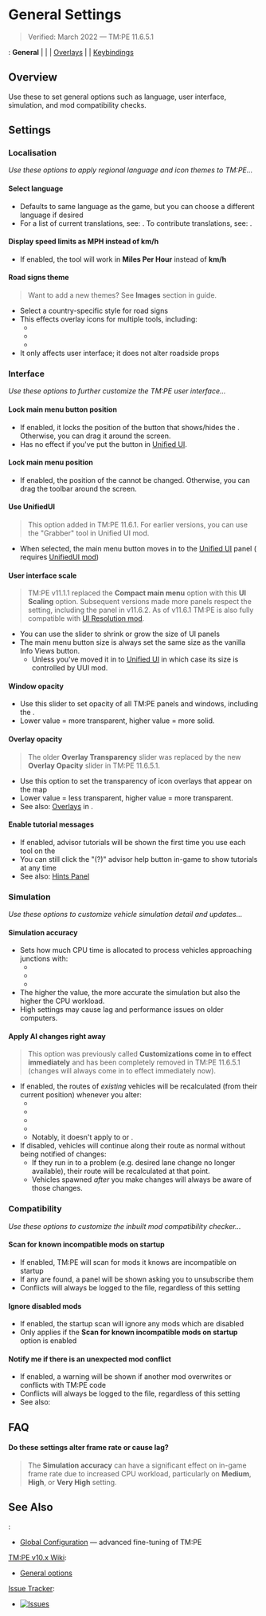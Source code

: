 # General Settings

> Verified: March 2022 — TM:PE 11.6.5.1

[](Settings.md): **General**
| [](Gameplay.md) | [](Policies.md) | [Overlays](Overlays.md) | [](Maintenance.md)
| [Keybindings](Keybinds.md)

## Overview

Use these [](Settings.md) to set general options such as language, user interface, simulation, and mod compatibility
checks.

## Settings

### Localisation

_Use these options to apply regional language and icon themes to TM:PE..._

#### Select language

* Defaults to same language as the game, but you can choose a different language if desired
* For a list of current translations, see: [](Languages.md). To contribute translations,
  see: [](Localisation.md).

#### Display speed limits as MPH instead of km/h

* If enabled, the [](Speed-Limits.md) tool will work in **Miles Per Hour** instead of **km/h**

#### Road signs theme

> Want to add a new themes? See **Images** section in [](Contributing.md) guide.

* Select a country-specific style for road signs
* This effects overlay icons for multiple tools, including:
    * [](Speed-Limits.md)
    * [](Priority-Signs.md)
    * [](Parking-Restrictions.md)
* It only affects user interface; it does not alter roadside props

### Interface

_Use these options to further customize the TM:PE user interface..._

#### Lock main menu button position

* If enabled, it locks the position of the button that shows/hides the [](Toolbar.md). Otherwise, you can drag it
  around the screen.
* Has no effect if you've put the button in [Unified UI](Unified-UI.md).

#### Lock main menu position

* If enabled, the position of the [](Toolbar.md) cannot be changed. Otherwise, you can drag the toolbar around the
  screen.

#### Use UnifiedUI

> This option added in TM:PE 11.6.1. For earlier versions, you can use the "Grabber" tool in Unified UI mod.

* When selected, the main menu button moves in to the [Unified UI](Unified-UI.md) panel (
  requires [UnifiedUI mod](https://steamcommunity.com/sharedfiles/filedetails/?id=2255219025))

#### User interface scale

> TM:PE v11.1.1 replaced the **Compact main menu** option with this **UI Scaling** option. Subsequent versions made more
> panels respect the setting, including the [](Speed-Limits.md) panel in v11.6.2. As of v11.6.1 TM:PE is also
> fully compatible with [UI Resolution mod](https://steamcommunity.com/sharedfiles/filedetails/?id=2487213155).

* You can use the slider to shrink or grow the size of UI panels
* The main menu button size is always set the same size as the vanilla Info Views button.
    * Unless you've moved it in to [Unified UI](Unified-UI.md) in which case its size is controlled by UUI mod.

#### Window opacity

* Use this slider to set opacity of all TM:PE panels and windows, including the [](Toolbar.md).
* Lower value = more transparent, higher value = more solid.

#### Overlay opacity

> The older **Overlay Transparency** slider was replaced by the new **Overlay Opacity** slider in TM:PE 11.6.5.1.

* Use this option to set the transparency of icon overlays that appear on the map
* Lower value = less transparent, higher value = more transparent.
* See also: [Overlays](Overlays.md) in [](Settings.md).

#### Enable tutorial messages

* If enabled, advisor tutorials will be shown the first time you use each tool on the [](Toolbar.md)
* You can still click the "(?)" advisor help button in-game to show tutorials at any time
* See also: [Hints Panel](Hints-Panel.md)

### Simulation

_Use these options to customize vehicle simulation detail and updates..._

#### Simulation accuracy

* Sets how much CPU time is allocated to process vehicles approaching junctions with:
    * [](Timed-Traffic-Lights.md)
    * [](Junction-Restrictions.md)
    * [](Priority-Signs.md)
* The higher the value, the more accurate the simulation but also the higher the CPU workload.
* High settings may cause lag and performance issues on older computers.

#### Apply AI changes right away

> This option was previously called **Customizations come in to effect immediately** and has been completely removed in
> TM:PE 11.6.5.1 (changes will always come in to effect immediately now).

* If enabled, the routes of _existing_ vehicles will be recalculated (from their current position) whenever you alter:
    * [](Junction-Restrictions.md)
    * [](Lane-Arrows.md)
    * [](Lane-Connectors.md)
    * [](Vehicle-Restrictions.md)
    * Notably, it doesn't apply to [](Highway-Junction-Rules.md) or [](Speed-Limits.md).
* If disabled, vehicles will continue along their route as normal without being notified of changes:
    * If they run in to a problem (e.g. desired lane change no longer available), their route will be recalculated at
      that point.
    * Vehicles spawned _after_ you make changes will always be aware of those changes.

### Compatibility

_Use these options to customize the inbuilt mod compatibility checker..._

#### Scan for known incompatible mods on startup

* If enabled, TM:PE will scan for mods it knows are incompatible on startup
* If any are found, a panel will be shown asking you to unsubscribe them
* Conflicts will always be logged to the [](TMPE.log.md) file, regardless of this setting

#### Ignore disabled mods

* If enabled, the startup scan will ignore any mods which are disabled
* Only applies if the **Scan for known incompatible mods on startup** option is enabled

#### Notify me if there is an unexpected mod conflict

* If enabled, a warning will be shown if another mod overwrites or conflicts with TM:PE code
* Conflicts will always be logged to the [](TMPE.log.md) file, regardless of this setting
* See also: [](Incompatible-Mods.md)

## FAQ

#### Do these settings alter frame rate or cause lag?

> The **Simulation accuracy** can have a significant effect on in-game frame rate due to increased CPU workload,
> particularly on **Medium**, **High**, or **Very High** setting.

## See Also

[](Settings.md):

* [Global Configuration](Global-Configuration.md) — advanced fine-tuning of TM:PE

[TM:PE v10.x Wiki](https://tmpe.viathinksoft.com/wiki):

* [General options](https://tmpe.viathinksoft.com/wiki/index.php?title=Options#General)

[Issue Tracker](https://github.com/krzychu124/Cities-Skylines-Traffic-Manager-President-Edition/issues):

* <a href="https://github.com/CitiesSkylinesMods/TMPE/labels/SETTINGS"><img alt="Issues" src="https://img.shields.io/github/issues/CitiesSkylinesMods/TMPE/SETTINGS?label=SETTINGS%26logo=github" /></a>
